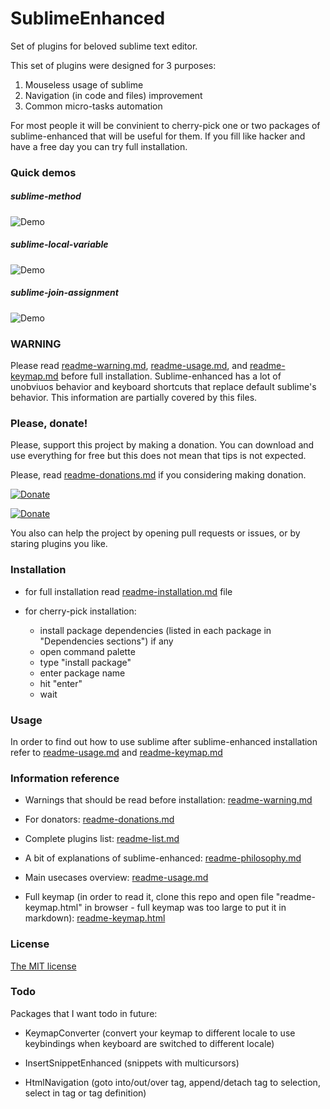 # SublimeEnhanced

Set of plugins for beloved sublime text editor.

This set of plugins were designed for 3 purposes:

  1. Mouseless usage of sublime
  2. Navigation (in code and files) improvement
  2. Common micro-tasks automation

For most people it will be convinient to cherry-pick one or two packages of
sublime-enhanced that will be useful for them. If you fill like hacker and have
a free day you can try full installation.


### Quick demos


##### sublime-method

![Demo](https://github.com/shagabutdinov/sublime-method/raw/master/demo/demo.gif "Demo")


##### sublime-local-variable

![Demo](https://github.com/shagabutdinov/sublime-local-variable/raw/master/demo/demo.gif "Demo")


##### sublime-join-assignment

![Demo](https://github.com/shagabutdinov/sublime-local-variable/raw/master/demo/demo.gif "Demo")


### WARNING

Please read [readme-warning.md](https://github.com/shagabutdinov/sublime-enhanced/blob/master/readme-warning.md),
[readme-usage.md](https://github.com/shagabutdinov/sublime-enhanced/blob/master/readme-usage.md),
and [readme-keymap.md](https://github.com/shagabutdinov/sublime-enhanced/blob/master/readme-keymap.md)
before full installation. Sublime-enhanced has a lot of unobviuos behavior and
keyboard shortcuts that replace default sublime's behavior. This information are
partially covered by this files.


### Please, donate!

Please, support this project by making a donation. You can download and use
everything for free but this does not mean that tips is not expected.

Please, read [readme-donations.md](https://github.com/shagabutdinov/sublime-enhanced/blob/master/readme-donations.md)
if you considering making donation.

[![Donate](https://www.paypalobjects.com/en_US/i/btn/btn_donate_LG.gif)](https://www.paypal.com/cgi-bin/webscr?cmd=_s-xclick&hosted_button_id=GRYNNLPTV9BRG)

[![Donate](https://www.coinbase.com/assets/buttons/donation_small-77a6e527206c0407ffd8b2e8b76556b0.png)](https://www.coinbase.com/checkouts/47bd6412c8fbfbf66dd6a481c0e8327e)

You also can help the project by opening pull requests or issues, or by staring
plugins you like.


### Installation

- for full installation read [readme-installation.md](https://github.com/shagabutdinov/sublime-enhanced/blob/master/readme-installation.md)
  file

- for cherry-pick installation:
  - install package dependencies (listed in each package in "Dependencies
    sections") if any
  - open command palette
  - type "install package"
  - enter package name
  - hit "enter"
  - wait


### Usage

In order to find out how to use sublime after sublime-enhanced installation
refer to [readme-usage.md](https://github.com/shagabutdinov/sublime-enhanced/blob/master/readme-usage.md)
and [readme-keymap.md](https://github.com/shagabutdinov/sublime-enhanced/blob/master/readme-keymap.md)


### Information reference

- Warnings that should be read before installation: [readme-warning.md](https://github.com/shagabutdinov/sublime-enhanced/blob/master/readme-warning.md)

- For donators: [readme-donations.md](https://github.com/shagabutdinov/sublime-enhanced/blob/master/readme-donations.md)

- Complete plugins list: [readme-list.md](https://github.com/shagabutdinov/sublime-enhanced/blob/master/readme-list.md)

- A bit of explanations of sublime-enhanced: [readme-philosophy.md](https://github.com/shagabutdinov/sublime-enhanced/blob/master/readme-philosophy.md)

- Main usecases overview: [readme-usage.md](https://github.com/shagabutdinov/sublime-enhanced/blob/master/readme-usage.md)

- Full keymap (in order to read it, clone this repo and open file
  "readme-keymap.html" in browser - full keymap was too large to put it in
  markdown): [readme-keymap.html](https://github.com/shagabutdinov/sublime-enhanced/blob/master/readme-keymap.html)


### License

[The MIT license](https://github.com/shagabutdinov/sublime-enhanced/blob/master/readme-license.md)


### Todo

Packages that I want todo in future:

- KeymapConverter (convert your keymap to different locale to use keybindings
  when keyboard are switched to different locale)

- InsertSnippetEnhanced (snippets with multicursors)

- HtmlNavigation (goto into/out/over tag, append/detach tag to selection, select
  in tag or tag definition)